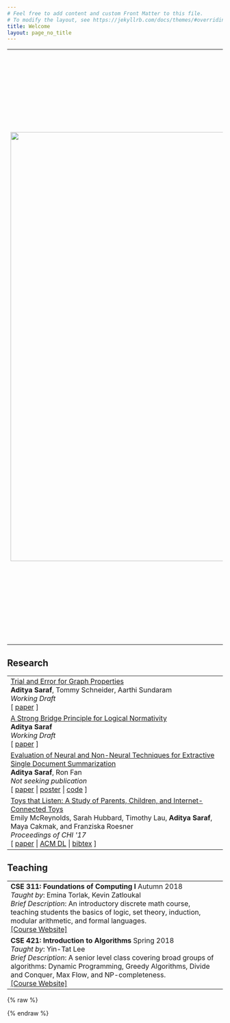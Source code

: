 ```yaml
---
# Feel free to add content and custom Front Matter to this file.
# To modify the layout, see https://jekyllrb.com/docs/themes/#overriding-theme-defaults
title: Welcome
layout: page_no_title
---
```

<table style="border:0px">
<tr style="border:0px">
	<td style="border:0px">
		<img src="assets/images/me.png" width="1000px"/>
	</td>
	<td style="border:0px">
		Hello and welcome to my portfolio.<br><br>
		I am currently an undergrad in Computer Science and Engineering at the University of Washington, where I'm projected to graduate Magna Cum Laude. I'm interested in CS PhD programs specializing in theory.  My current research interests include matching markets, graph theory, and complexity theory. I'm also interested in some parts of computational biology, computational geometry, and automata theory. In the past, I've done research in Tech Policy/HCI and Natural Language Processing.<br><br>
		In addition to my CS interests, I'm also narrowly interested in the intersection of Epistemology and logic. I'm minoring in Philosophy, and spent time taking graduate coursework in this area -- see below for my paper in this area. <br><br>
		<a href="assets/documents/cv.pdf">[CV]</a><br>
		<a href="https://www.researchgate.net/profile/Aditya_Saraf4">[ResearchGate]</a>
		<a href="https://www.linkedin.com/in/aditya-saraf-83995214a/">[LinkedIn]</a>
		<a href="https://github.com/AdityaSaraf">[GitHub]</a>
	</td>
</tr>
</table>


## Research
<table width="100%" align="center" border="0" cellspacing="0" cellpadding="0"><tr>
	    <td valign="top">
	      <div class='paper_title'>
	        <a href="assets/documents/hidden_graph.pdf">Trial and Error for Graph Properties</a>
	      </div>
	      <div class='paper_rest'>
	        <b>Aditya Saraf</b>, Tommy Schneider, Aarthi Sundaram<br/>
	        <i>Working Draft</i><br/>
	        [ <a href="assets/documents/hidden_graph.pdf">paper</a> ]
	      </div>
	      <div class="paper_bottom_space"></div>
	    </td>
	  </tr>
	  <tr>
	    <td valign="top">
	      <div class='paper_title'>
	        <a href="assets/documents/logical_normativity.pdf">A Strong Bridge Principle for Logical Normativity</a>
	      </div>
	      <div class='paper_rest'>
	        <b>Aditya Saraf</b><br/>
	        <i>Working Draft</i><br/>
	        [ <a href="assets/documents/logical_normativity.pdf">paper</a> ]
	      </div>
	      <div class="paper_bottom_space"></div>
	    </td>
	  </tr>
	  <tr>
	    <td valign="top">
	      <div class='paper_title'>
	        <a href="assets/documents/sds_paper.pdf">Evaluation of Neural and Non-Neural Techniques for Extractive Single Document Summarization</a>
	      </div>
	      <div class='paper_rest'>
	        <b>Aditya Saraf</b>, Ron Fan<br/>
	        <i>Not seeking publication</i><br/>
	        [ <a href="assets/documents/sds_paper.pdf">paper</a> | <a href="assets/documents/sds_poster.pdf">poster</a> | <a href="https://github.com/AdityaSaraf/primeapeNLP">code</a> ]
	      </div>
	      <div class="paper_bottom_space"></div>
	    </td>
	  </tr>
	  <tr>
	    <td valign="top">
	      <div class='paper_title'>
	        <a href="assets/documents/toys.pdf">Toys that Listen: A Study of Parents, Children, and Internet-Connected Toys</a>
	      </div>
	      <div class='paper_rest'>
	        Emily McReynolds, Sarah Hubbard, Timothy Lau, <b>Aditya Saraf</b>, Maya Cakmak, and Franziska Roesner<br/>
	        <i>Proceedings of CHI '17</i><br/>
	        [ <a href="assets/documents/toys.pdf">paper</a> | <a href="https://dl.acm.org/citation.cfm?doid=3025453.3025735">ACM DL</a> | <a href="assets/documents/toys_bibtex.txt">bibtex</a> ]
	      </div>
	      <div class="paper_bottom_space"></div>
	    </td>
	</tr>
</table>

## Teaching
<table width="100%" align="center" border="0" cellspacing="0" cellpadding="0"><tr>
	<td valign="top">
      <b>CSE 311: Foundations of Computing I</b> Autumn 2018<br/>
      <i>Taught by</i>: Emina Torlak, Kevin Zatloukal<br/>
      <i>Brief Description</i>: An introductory discrete math course, teaching students the basics of logic, set theory, induction, modular arithmetic, and formal languages.<br/>
      <a href="https://courses.cs.washington.edu/courses/cse311/18au/">[Course Website]</a>
      <div class="paper_bottom_space"></div>
    </td>
  </tr>
  <tr>
	<td valign="top">
      <b>CSE 421: Introduction to Algorithms</b> Spring 2018<br/>
      <i>Taught by</i>: Yin-Tat Lee<br/>
      <i>Brief Description</i>: A senior level class covering broad groups of algorithms: Dynamic Programming, Greedy Algorithms, Divide and Conquer, Max Flow, and NP-completeness.<br/>
      <a href="https://courses.cs.washington.edu/courses/cse421/18sp/">[Course Website]</a>
      <div class="paper_bottom_space"></div>
    </td>
  </tr>
  <tr>
</table>

{% raw %}

{% endraw %}
